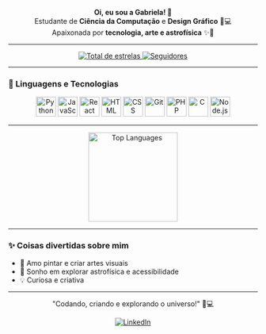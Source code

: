 <p align="center">
<b>Oi, eu sou a Gabriela! 👋</b><br/>
Estudante de <b>Ciência da Computação</b> e <b>Design Gráfico</b> 🎨💻<br/>
Apaixonada por <b>tecnologia, arte e astrofísica</b></b> ✨🚀
</p>

---
<p align="center">
    <a href="https://github.com/gabidmag?tab=repositories&sort=stargazers">
        <img 
            alt="Total de estrelas" 
            title="Total de estrelas GitHub" 
            src="https://custom-icon-badges.demolab.com/github/stars/gabidmag?color=ffb400&style=for-the-badge&labelColor=ff6600&logo=star&label=Estrelas"
        />
    </a>
    <a href="https://github.com/gabidmag?tab=followers">
        <img 
            alt="Seguidores" 
            title="Me siga no GitHub" 
            src="https://custom-icon-badges.demolab.com/github/followers/gabidmag?color=4bcffa&labelColor=0091ff&style=for-the-badge&logo=github&label=Seguidores&logoColor=white"
        />
    </a>
</p>

---

### 🤖 Linguagens e Tecnologias
<p align="center">
  <img alt="Python" title="Python" width="40px" src="https://cdn.jsdelivr.net/gh/devicons/devicon@latest/icons/python/python-original.svg" />
  <img alt="JavaScript" title="JavaScript" width="40px" src="https://cdn.jsdelivr.net/gh/devicons/devicon@latest/icons/javascript/javascript-original.svg" />
  <img alt="React" title="React" width="40px" src="https://cdn.jsdelivr.net/gh/devicons/devicon@latest/icons/react/react-original.svg" />
  <img alt="HTML" title="HTML" width="40px" src="https://cdn.jsdelivr.net/gh/devicons/devicon@latest/icons/html5/html5-original.svg" />
  <img alt="CSS" title="CSS" width="40px" src="https://cdn.jsdelivr.net/gh/devicons/devicon@latest/icons/css3/css3-original.svg" />
  <img alt="Git" title="Git" width="40px" src="https://cdn.jsdelivr.net/gh/devicons/devicon@latest/icons/git/git-original.svg" />    
  <img alt="PHP" title="PHP" width="40px" src="https://cdn.jsdelivr.net/gh/devicons/devicon@latest/icons/php/php-original.svg" />
  <img alt="C" title="C" width="40px" src="https://cdn.jsdelivr.net/gh/devicons/devicon@latest/icons/c/c-original.svg" />
    <img alt="Node.js" title="Node.js" width="40px" src="https://cdn.jsdelivr.net/gh/devicons/devicon@latest/icons/nodejs/nodejs-original.svg"/>
  </p>

---
<p align="center">
  <img alt="Top Languages" height="180" src="https://github-readme-stats.vercel.app/api/top-langs/?username=gabidmag&layout=compact&theme=radical&langs_count=6&custom_title=Minhas%20Tecnologias" />
</p>

---

### ✨ Coisas divertidas sobre mim
- 🎨 Amo pintar e criar artes visuais  
- 🚀 Sonho em explorar astrofísica e acessibilidade  
- 💡 Curiosa e criativa  

---

<p align="center">
  "Codando, criando e explorando o universo!" 🌌💻
</p>
<div align="center">

  <a href="https://www.linkedin.com/in/gabidmag" target="_blank">
    <img src="https://img.shields.io/badge/LinkedIn-0077B5?style=for-the-badge&logo=linkedin&logoColor=white" 
         alt="LinkedIn"/>
  </a>

</div>
